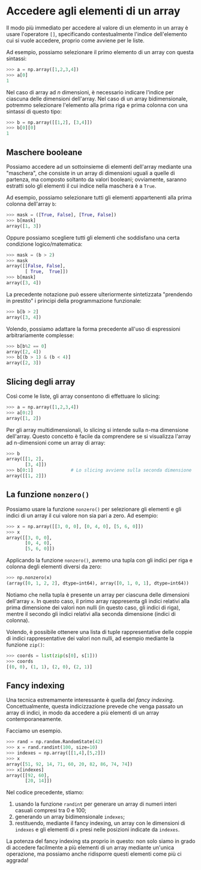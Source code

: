 
# Accedere agli elementi di un array

Il modo più immediato per accedere al valore di un elemento in un array è usare l'operatore `[]`, specificando contestualmente l'indice dell'elemento cui si vuole accedere, proprio come avviene per le liste. 

Ad esempio, possiamo selezionare il primo elemento di un array con questa sintassi:

```py
>>> a = np.array([1,2,3,4])
>>> a[0]
1
```

Nel caso di array ad $n$ dimensioni, è necessario indicare l'indice per ciascuna delle dimensioni dell'array. Nel caso di un array bidimensionale, potremmo selezionare l'elemento alla prima riga e prima colonna con una sintassi di questo tipo:

```py
>>> b = np.array([[1,2], [3,4]])
>>> b[0][0]
1
```

## Maschere booleane

Possiamo accedere ad un sottoinsieme di elementi dell'array mediante una "maschera", che consiste in un array di dimensioni uguali a quelle di partenza, ma composto soltanto da valori booleani; ovviamente, saranno estratti solo gli elementi il cui indice nella maschera è a `True`.

Ad esempio, possiamo selezionare tutti gli elementi appartenenti alla prima colonna dell'array `b`:

```py
>>> mask = ([True, False], [True, False])
>>> b[mask]
array([1, 3])
```

Oppure possiamo scegliere tutti gli elementi che soddisfano una certa condizione logico/matematica:

```py
>>> mask = (b > 2)
>>> mask
array([[False, False],
       [ True,  True]])
>>> b[mask]
array([3, 4])
```

La precedente notazione può essere ulteriormente sintetizzata "prendendo in prestito" i principi della programmazione funzionale:

```py
>>> b[b > 2]
array([3, 4])
```

Volendo, possiamo adattare la forma precedente all'uso di espressioni arbitrariamente complesse:

```py
>>> b[b%2 == 0]
array([2, 4])
>>> b[(b > 1) & (b < 4)]
array([2, 3])
```

## Slicing degli array

Così come le liste, gli array consentono di effettuare lo slicing:

```py
>>> a = np.array([1,2,3,4])
>>> a[0:2]
array([1, 2])
```

Per gli array multidimensionali, lo slicing si intende sulla n-ma dimensione dell'array. Questo concetto è facile da comprendere se si visualizza l'array ad n-dimensioni come un array di array:

```py
>>> b
array([[1, 2],
       [3, 4]])
>>> b[0:1]              # Lo slicing avviene sulla seconda dimensione
array([[1, 2]])
```

## La funzione `nonzero()`

Possiamo usare la funzione `nonzero()` per selezionare gli elementi e gli indici di un array il cui valore non sia pari a zero. Ad esempio:

```py
>>> x = np.array([[3, 0, 0], [0, 4, 0], [5, 6, 0]])
>>> x
array([[3, 0, 0],
       [0, 4, 0],
       [5, 6, 0]])
```

Applicando la funzione `nonzero()`, avremo una tupla con gli indici per riga e colonna degli elementi diversi da zero:

```py
>>> np.nonzero(x)
(array([0, 1, 2, 2], dtype=int64), array([0, 1, 0, 1], dtype=int64))
```

Notiamo che nella tupla è presente un array per ciascuna delle dimensioni dell'array `x`. In questo caso, il primo array rappresenta gli indici relativi alla prima dimensione dei valori non nulli (in questo caso, gli indici di riga), mentre il secondo gli indici relativi alla seconda dimensione (indici di colonna). 

Volendo, è possibile ottenere una lista di tuple rappresentative delle coppie di indici rappresentative dei valori non nulli, ad esempio mediante la funzione `zip()`:

```py
>>> coords = list(zip(s[0], s[1]))
>>> coords
[(0, 0), (1, 1), (2, 0), (2, 1)]
```

## Fancy indexing

Una tecnica estremamente interessante è quella del *fancy indexing*. Concettualmente, questa indicizzazione prevede che venga passato un array di indici, in modo da accedere a più elementi di un array contemporaneamente.

Facciamo un esempio.

```py
>>> rand = np.random.RandomState(42)
>>> x = rand.randint(100, size=10)
>>> indexes = np.array([[1,4],[5,2]])
>>> x
array([51, 92, 14, 71, 60, 20, 82, 86, 74, 74])
>>> x[indexes]
array([[92, 60],
       [20, 14]])
```

Nel codice precedente, stiamo:

1. usando la funzione `randint` per generare un array di numeri interi casuali compresi tra 0 e 100;
2. generando un array bidimensionale `indexes`;
3. restituendo, mediante il fancy indexing, un array con le dimensioni di `indexes` e gli elementi di `x` presi nelle posizioni indicate da `indexes`.

La potenza del fancy indexing sta proprio in questo: non solo siamo in grado di accedere facilmente a più elementi di un array mediante un'unica operazione, ma possiamo anche ridisporre questi elementi come più ci aggrada!

<!-- ## Conclusioni

In questa lezione, abbiamo visto alcuni metodi per l'accesso agli elementi di un array NumPy. Nella [prossima](./05_manipolazione.md), inizieremo a parlare della manipolazione e trasformazione degli array ai nostri scopi. -->
